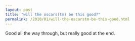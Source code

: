 ```yaml
---
layout: post
title: "will the oscars(tm) be this good?"
permalink: /2010/01/will-the-oscarstm-be-this-good.html
---
```


<p>Good all the way through, but really good at the end.</p>

<p><object width="560" height="340"><param name="movie" value="http://www.youtube.com/v/iZo75jh_BdU&amp;hl=en_US&amp;fs=1&amp;"></param><param name="allowFullScreen" value="true"></param><param name="allowscriptaccess" value="always"></param><embed src="https://www.youtube.com/v/iZo75jh_BdU&amp;hl=en_US&amp;fs=1&amp;" type="application/x-shockwave-flash" allowscriptaccess="always" allowfullscreen="true" width="560" height="340"></embed></object></p>



